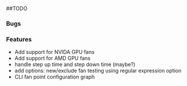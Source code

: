 ##TODO

### Bugs

### Features

- Add support for NVIDA GPU fans
- Add support for AMD GPU fans
- handle step up time and step down time (maybe?)
- add options: new/exclude fan testing using regular expression option
- CLI fan point configuration graph